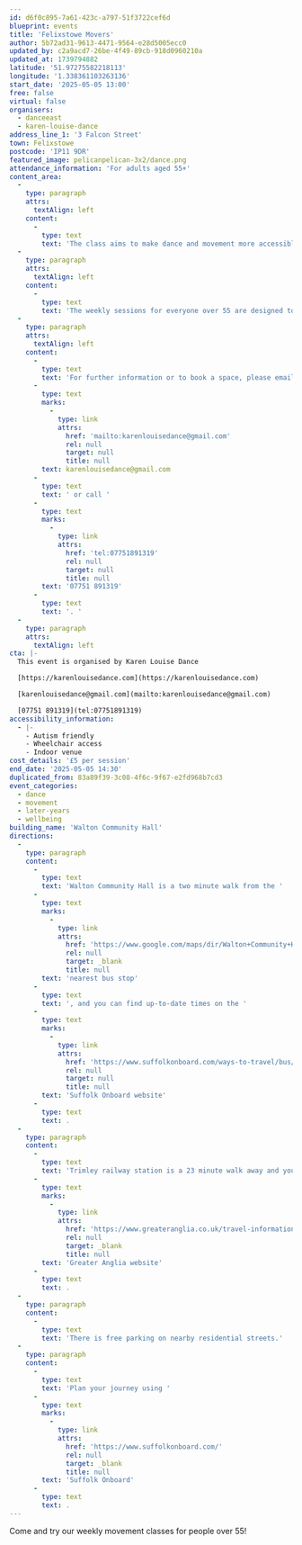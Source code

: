 ```yaml
---
id: d6f0c895-7a61-423c-a797-51f3722cef6d
blueprint: events
title: 'Felixstowe Movers'
author: 5b72ad31-9613-4471-9564-e28d5005ecc0
updated_by: c2a9acd7-26be-4f49-89cb-918d0960210a
updated_at: 1739794882
latitude: '51.97275582218113'
longitude: '1.338361103263136'
start_date: '2025-05-05 13:00'
free: false
virtual: false
organisers:
  - danceeast
  - karen-louise-dance
address_line_1: '3 Falcon Street'
town: Felixstowe
postcode: 'IP11 9DR'
featured_image: pelicanpelican-3x2/dance.png
attendance_information: 'For adults aged 55+'
content_area:
  -
    type: paragraph
    attrs:
      textAlign: left
    content:
      -
        type: text
        text: 'The class aims to make dance and movement more accessible by pairing the activity with the chance to meet new people in a friendly and relaxed environment. Led by a team of professional dance artists, the Movers classes gives people the opportunity to socialise and get moving in a fun and relaxed environment.'
  -
    type: paragraph
    attrs:
      textAlign: left
    content:
      -
        type: text
        text: 'The weekly sessions for everyone over 55 are designed to boost mental and physical health and include a chance to socialise and connect with others, but most importantly to have fun. Sessions will be led by an experienced dance artist and are suitable for all levels of mobility. No dance experience is necessary.'
  -
    type: paragraph
    attrs:
      textAlign: left
    content:
      -
        type: text
        text: 'For further information or to book a space, please email Karen on '
      -
        type: text
        marks:
          -
            type: link
            attrs:
              href: 'mailto:karenlouisedance@gmail.com'
              rel: null
              target: null
              title: null
        text: karenlouisedance@gmail.com
      -
        type: text
        text: ' or call '
      -
        type: text
        marks:
          -
            type: link
            attrs:
              href: 'tel:07751891319'
              rel: null
              target: null
              title: null
        text: '07751 891319'
      -
        type: text
        text: '. '
  -
    type: paragraph
    attrs:
      textAlign: left
cta: |-
  This event is organised by Karen Louise Dance 

  [https://karenlouisedance.com](https://karenlouisedance.com)

  [karenlouisedance@gmail.com](mailto:karenlouisedance@gmail.com)

  [07751 891319](tel:07751891319)
accessibility_information:
  - |-
    - Autism friendly
    - Wheelchair access
    - Indoor venue
cost_details: '£5 per session'
end_date: '2025-05-05 14:30'
duplicated_from: 83a89f39-3c08-4f6c-9f67-e2fd968b7cd3
event_categories:
  - dance
  - movement
  - later-years
  - wellbeing
building_name: 'Walton Community Hall'
directions:
  -
    type: paragraph
    content:
      -
        type: text
        text: 'Walton Community Hall is a two minute walk from the '
      -
        type: text
        marks:
          -
            type: link
            attrs:
              href: 'https://www.google.com/maps/dir/Walton+Community+Hall,+Falcon+Street,+Felixstowe/Half+Moon,+Felixstowe+IP11+9QJ/@51.9728858,1.3351344,17z/data=!3m1!4b1!4m14!4m13!1m5!1m1!1s0x47d9779d9ee5a0c7:0x72b87b59cec28800!2m2!1d1.3384697!2d51.9727564!1m5!1m1!1s0x47d9779dc0ed8097:0xc3d0f58ee3ba9a74!2m2!1d1.33698!2d51.973145!3e2?entry=ttu&g_ep=EgoyMDI0MTIwOC4wIKXMDSoASAFQAw%3D%3D'
              rel: null
              target: _blank
              title: null
        text: 'nearest bus stop'
      -
        type: text
        text: ', and you can find up-to-date times on the '
      -
        type: text
        marks:
          -
            type: link
            attrs:
              href: 'https://www.suffolkonboard.com/ways-to-travel/bus/bus-timetable-updates/'
              rel: null
              target: null
              title: null
        text: 'Suffolk Onboard website'
      -
        type: text
        text: .
  -
    type: paragraph
    content:
      -
        type: text
        text: 'Trimley railway station is a 23 minute walk away and you can find times on the '
      -
        type: text
        marks:
          -
            type: link
            attrs:
              href: 'https://www.greateranglia.co.uk/travel-information/station-information/trm'
              rel: null
              target: _blank
              title: null
        text: 'Greater Anglia website'
      -
        type: text
        text: .
  -
    type: paragraph
    content:
      -
        type: text
        text: 'There is free parking on nearby residential streets.'
  -
    type: paragraph
    content:
      -
        type: text
        text: 'Plan your journey using '
      -
        type: text
        marks:
          -
            type: link
            attrs:
              href: 'https://www.suffolkonboard.com/'
              rel: null
              target: _blank
              title: null
        text: 'Suffolk Onboard'
      -
        type: text
        text: .
---
```

Come and try our weekly movement classes for people over 55!